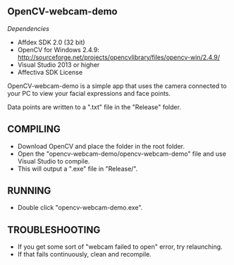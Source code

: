OpenCV-webcam-demo
------------------

*Dependencies*

- Affdex SDK 2.0 (32 bit)
- OpenCV for Windows 2.4.9: http://sourceforge.net/projects/opencvlibrary/files/opencv-win/2.4.9/
- Visual Studio 2013 or higher
- Affectiva SDK License

OpenCV-webcam-demo is a simple app that uses the camera connected to your PC to view your facial expressions and face points.

Data points are written to a ".txt" file in the "Release" folder.



COMPILING
---------

- Download OpenCV and place the folder in the root folder.
- Open the "opencv-webcam-demo/opencv-webcam-demo" file and use Visual Studio to compile.
- This will output a ".exe" file in "Release/".


RUNNING
-------

- Double click "opencv-webcam-demo.exe".


TROUBLESHOOTING
---------------

- If you get some sort of "webcam failed to open" error, try relaunching.
- If that fails continuously, clean and recompile.